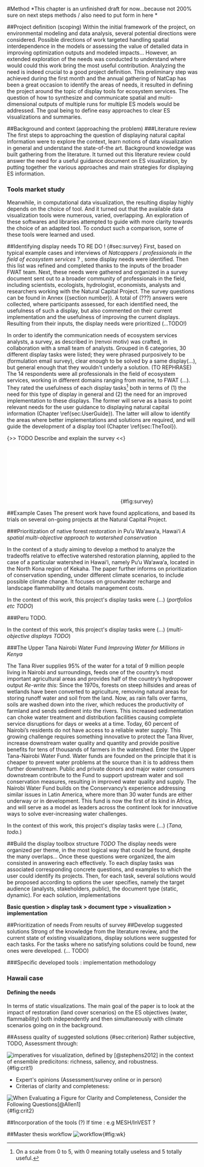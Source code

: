 #Method
*This chapter is an unfinished draft for now...because not 200% sure on next steps methods / also need to put form in here *
##Project definition (scoping)
Within the initial framework of the project, on environmental modeling and data analysis, several potential directions were considered. Possible directions of work targeted handling spatial interdependence in the models or assessing the value of detailed data in improving optimization outputs and modeled impacts... However, an extended exploration of the needs was conducted to understand where would could this work bring the most useful contribution. Analyzing the need is indeed crucial to a good project definition. This preliminary step was achieved during the first month and the annual gathering of NatCap has been a great occasion to identify the areas of needs, it resulted in defining the project around the topic of display tools for ecosystem services. The question of how to synthesize and communicate spatial and multi-dimensional outputs of multiple runs for multiple ES models would be addressed. The goal being to define easy approaches to clear ES visualizations and summaries.
##Background and context (approaching the problem)
###Literature review
The first steps to approaching the question of displaying natural capital information were to explore the context, learn notions of data visualization in general and understand the state-of-the art. Background knowledge was built gathering from the literature. It turned out this literature review could answer the need for a useful guidance document on ES visualization, by putting together the various approaches and main strategies for displaying ES information. 

### Tools market study
Meanwhile, in computational data visualization, the resulting display highly depends on the choice of tool. And it turned out that the available data visualization tools were numerous, varied, overlapping. An exploration of these softwares and libraries attempted to guide with more clarity towards the choice of an adapted tool. To conduct such a comparison, some of these tools were learned and used.

##Identifying display needs TO RE DO ! {#sec:survey}
First, based on typical example cases and interviews of *Natcappers* / *professionals in the field of ecosystem services* ? , some display needs were identified. Then this list was refined and completed thanks to the inputs of the broader FWAT team. Next, these needs were gathered and organized in a survey document sent out to a broader community of professionals in the field, including scientists, ecologists, hydrologist, economists, analysts and researchers working with the Natural Capital Project. The survey questions can be found in Annex ({section number}). A total of (???) answers were collected, where participants assessed, for each identified need, the usefulness of such a display, but also commented on their current implementation and the usefulness of improving the current displays. Resulting from their inputs, the display needs were prioritized (...TODO!) 

In order to identify the communication needs of ecosystem services analysts, a survey, as described in (renvoi motiv) was crafted, in collaboration with a small team of analysts. Grouped in 6 categories, 30 different display tasks were listed; they were phrased purposively to be (formulation email survey), clear enough to be solved by a same display(...), but general enough that they wouldn't underly a solution.  (TO REPHRASE)
The 14 respondents were all professionals in the field of ecosystem services, working in different domains ranging from marine, to FWAT (...). They rated the usefulness of each display tasks[^335back] both in terms of (1) the need for this type of display in general and (2) the need for an improved implementation to these displays. The former will serve as a basis to point relevant needs for the user guidance to displaying natural capital information (Chapter \ref{sec:UserGuide}). The latter will allow to identify the areas where better implementations and solutions are required, and will guide the development of a display tool (Chapter \ref{sec:TheTool}).

[^335back]: On a scale from 0 to 5, with 0 meaning totally useless and 5 totally useful. 

{>> TODO Describe and explain the survey  <<}

[^66809back]:

[^66809back]: link to the survey !!

![Gathering NatCappers' visualizations needs and tools survey sample empty page -- *Survey here or in Annex ?*](../images/survey.pdf){#fig:survey}

##Example Cases
The present work have found applications, and based its trials on several on-going projects at the Natural Capital Project. 

###Prioritization of native forest restoration in Pu‘u Wa‘awa‘a, Hawai‘i
*A spatial multi-objective approach to watershed conservation*

In the context of a study aiming to develop a method to analyze the tradeoffs relative to effective watershed restoration planning, applied to the case of a particular watershed in Hawai‘i, namely Pu‘u Wa‘awa‘a, located in the North Kona region of Kekaha. The paper further informs on prioritization of conservation spending, under different climate scenarios, to include possible climate change. It focuses on groundwater recharge and landscape flammability and details management costs. 
 
In the context of this work, this project's display tasks were (...) (*portfolios etc TODO*)

###Peru
TODO. 

In the context of this work, this project's display tasks were (...) (*multi-objective displays TODO*)

###The Upper Tana Nairobi Water Fund*Improving Water for Millions in Kenya*The Tana River supplies 95% of the water for a total of 9 million people living in Nairobi and surroundings, feeds one of the country’s most important agricultural areas and provides half of the country’s hydropower output
*Re-write this:* Since the 1970s, forests on steep hillsides and areas of wetlands have been converted to agriculture, removing natural areas for storing runoff water and soil from the land. Now, as rain falls over farms, soils are washed down into the river, which reduces the productivity of farmland and sends sediment into the rivers. This increased sedimentation can choke water treatment and distribution facilities causing complete service disruptions for days or weeks at a time. Today, 60 percent of Nairobi’s residents do not have access to a reliable water supply.This growing challenge requires something innovative to protect the Tana River, increase downstream water quality and quantity and provide positive benefits for tens of thousands of farmers in the watershed. Enter the Upper Tana-Nairobi Water Fund. Water funds are founded on the principle that it is cheaper to prevent water problems at the source than it is to address them further downstream. Public and private donors and major water consumers downstream contribute to the Fund to support upstream water and soil conservation measures, resulting in improved water quality and supply.The Nairobi Water Fund builds on the Conservancy’s experience addressing similar issues in Latin America, where more than 30 water funds are either underway or in development. This fund is now the first of its kind in Africa, and will serve as a model as leaders across the continent look for innovative ways to solve ever-increasing water challenges.


In the context of this work, this project's display tasks were (...) (*Tana, todo.*)
##Build the display toolbox structure
*TODO*
The display needs were organized per theme, in the most logical way that could be found, despite the many overlaps...
Once these questions were organized, the aim consisted in answering each effectively.
To each display tasks was associated  corresponding concrete questions, and examples to which the user could identify its projects. Then, for each task, several solutions would be proposed according to options the user specifies, namely the target audience (analysts, stakeholders, public), the document type (static, dynamic). For each solution, implementations

**Basic question > display task > document type > visualization > implementation**##Prioritization of needs
From results of survey##Develop suggested solutions
Strong of the knowledge from the literature review, and the current state of existing visualizations, display solutions were suggested for each tasks. For the tasks where no satisfying solutions could be found, new ones were developed. (... TODO)

###Specific developed tools : implementation methodology
### Hawaii case
#### Defining the needs
In terms of static visualizations. The main goal of the paper  is to look at the impact of restoration (land cover scenarios) on the ES objectives (water, flammability) both independently and then simultaneously with climate scenarios going on in the background.
 
##Assess quality of suggested solutions {#sec:criterion}
Rather subjective, 
TODO, Assessment through:

![imperatives for visualization, defined by [@stephens2012] in the context of ensemble predicitons:  richness, saliency, and robustness.](../images/criterias.png){#fig:crit1}


* Expert's opinions (Assessment/survey online or in person)
* Criterias of clarity and completeness:

![When Evaluating a Figure for Clarity and Completeness, Consider the Following Questions[@Allen1]](../images/assess_table.png){#fig:crit2}
##Incorporation of the tools (?)
If time : e.g MESH/InVEST ?

##Master thesis workflow 
![workflow](../images/workflow.png){#fig:wk}